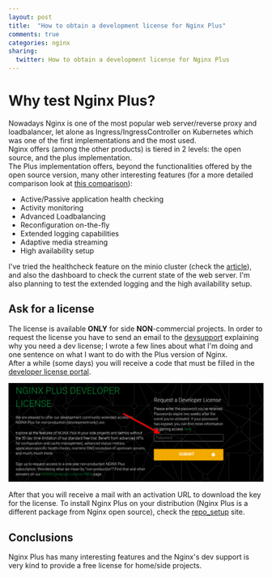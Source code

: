 ```yaml
---
layout: post
title:  "How to obtain a development license for Nginx Plus"
comments: true
categories: nginx
sharing:
  twitter: How to obtain a development license for Nginx Plus
---
```


# Why test Nginx Plus?

Nowadays Nginx is one of the most popular web server/reverse proxy and  loadbalancer, let alone as Ingress/IngressController on Kubernetes which was one of the first implementations and the most used.  
Nginx offers (among the other products) is tiered in 2 levels: the open source, and the plus implementation.  
The Plus implementation offers, beyond the functionalities offered by the open source version, many other interesting features (for a more detailed comparison look at [this comparison](https://www.nginx.com/products/nginx/compare-models)):

* Active/Passive application health checking
* Activity monitoring
* Advanced Loadbalancing
* Reconfiguration on-the-fly
* Extended logging capabilities
* Adaptive media streaming
* High availability setup  

I've tried the healthcheck feature on the minio cluster (check the [article](https://www.carlomaiorano.me/freebsd/2021/02/21/minio-ha.html)), and also the dashboard to check the current state of the web server. I'm also planning to test the extended logging and the high availability setup.  

## Ask for a license

The license is available **ONLY** for side **NON**-commercial projects. In order to request the license you have to send an email to the [devsupport](mailto:devsupport@nginx.com?subject=Nginx%20Plus%20dev%20license) explaining why you need a dev license; I wrote a few lines about what I'm doing and one sentence on what I want to do with the Plus version of Nginx.  
After a while (some days) you will receive a code that must be filled in the [developer license portal](https://www.nginx.com/developer-license/).

![The developer porta](/assets/img/portalpng.png)

After that you will receive a mail with an activation URL to download the key for the license. To install Nginx Plus on your distribution (Nginx Plus is a different package from Nginx open source), check the [repo_setup](https://cs.nginx.com/repo_setup) site.  

## Conclusions

Nginx Plus has many interesting features and the Nginx's dev support is very kind to provide a free license for home/side projects.